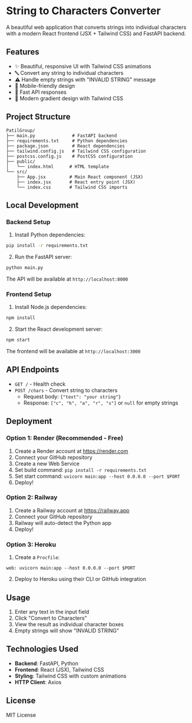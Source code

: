 # String to Characters Converter

A beautiful web application that converts strings into individual characters with a modern React frontend (JSX + Tailwind CSS) and FastAPI backend.

## Features

- ✨ Beautiful, responsive UI with Tailwind CSS animations
- 🔤 Convert any string to individual characters
- ⚠️ Handle empty strings with "INVALID STRING" message
- 📱 Mobile-friendly design
- 🚀 Fast API responses
- 🎨 Modern gradient design with Tailwind CSS

## Project Structure

```
PatilGroup/
├── main.py              # FastAPI backend
├── requirements.txt     # Python dependencies
├── package.json         # React dependencies
├── tailwind.config.js   # Tailwind CSS configuration
├── postcss.config.js    # PostCSS configuration
├── public/
│   └── index.html      # HTML template
└── src/
    ├── App.jsx         # Main React component (JSX)
    ├── index.jsx       # React entry point (JSX)
    └── index.css       # Tailwind CSS imports
```

## Local Development

### Backend Setup

1. Install Python dependencies:
```bash
pip install -r requirements.txt
```

2. Run the FastAPI server:
```bash
python main.py
```

The API will be available at `http://localhost:8000`

### Frontend Setup

1. Install Node.js dependencies:
```bash
npm install
```

2. Start the React development server:
```bash
npm start
```

The frontend will be available at `http://localhost:3000`

## API Endpoints

- `GET /` - Health check
- `POST /chars` - Convert string to characters
  - Request body: `{"text": "your string"}`
  - Response: `["c", "h", "a", "r", "s"]` or `null` for empty strings

## Deployment

### Option 1: Render (Recommended - Free)

1. Create a Render account at https://render.com
2. Connect your GitHub repository
3. Create a new Web Service
4. Set build command: `pip install -r requirements.txt`
5. Set start command: `uvicorn main:app --host 0.0.0.0 --port $PORT`
6. Deploy!

### Option 2: Railway

1. Create a Railway account at https://railway.app
2. Connect your GitHub repository
3. Railway will auto-detect the Python app
4. Deploy!

### Option 3: Heroku

1. Create a `Procfile`:
```
web: uvicorn main:app --host 0.0.0.0 --port $PORT
```

2. Deploy to Heroku using their CLI or GitHub integration

## Usage

1. Enter any text in the input field
2. Click "Convert to Characters"
3. View the result as individual character boxes
4. Empty strings will show "INVALID STRING"

## Technologies Used

- **Backend**: FastAPI, Python
- **Frontend**: React (JSX), Tailwind CSS
- **Styling**: Tailwind CSS with custom animations
- **HTTP Client**: Axios

## License

MIT License

